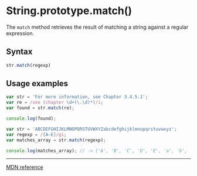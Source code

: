 # String.prototype.match()

The `match` method retrieves the result of matching a string against a regular expression.

## Syntax

```js
str.match(regexp)
```

## Usage examples

```js
var str = 'For more information, see Chapter 3.4.5.1';
var re = /see (chapter \d+(\.\d)*)/i;
var found = str.match(re);

console.log(found);

var str = 'ABCDEFGHIJKLMNOPQRSTUVWXYZabcdefghijklmnopqrstuvwxyz';
var regexp = /[A-E]/gi;
var matches_array = str.match(regexp);

console.log(matches_array); // -> ['A', 'B', 'C', 'D', 'E', 'a', 'b', 'c', 'd', 'e']
```

---

[MDN reference](https://developer.mozilla.org/en-US/docs/Web/JavaScript/Reference/Global_Objects/String/match)
